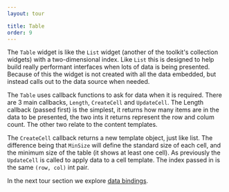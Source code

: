 ```yaml
---
layout: tour

title: Table
order: 9
---
```


The `Table` widget is like the `List` widget (another of the toolkit's collection widgets) with a two-dimensional index. 
Like `List` this is designed to help build really performant
interfaces when lots of data is being presented. 
Because of this the widget is not created with all the data embedded, but instead calls out to the data source when needed.

The `Table` uses callback functions to ask for data when it is required.
There are 3 main callbacks, `Length`, `CreateCell` and `UpdateCell`. The Length callback (passed first) is the simplest,
it returns how many items are in the data to be presented, the two ints it returns represent the row and colum count.
The other two relate to the content templates.

The `CreateCell` callback returns a new template object, just like list.
The difference being that `MinSize` will define the standard size of each cell, and the minimum size of the table (it shows at least one cell).
As previously the `UpdateCell` is called to apply data to a cell template. The index passed in is the same `(row, col)` int pair.

In the next tour section we explore [data bindings](/tour/binding/).
